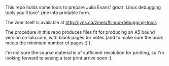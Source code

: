 This repo holds some tools to prepare Julia Evans' great 'Linux debugging
tools you'll love' zine into printable form.

The zine itself is available at http://jvns.ca/zines/#linux-debugging-tools

The procedure in this repo produces files fit for producing an A5 bound
version on lulu.com, with blank pages for notes (and to make sure the book
meets the minimum number of pages :) ).

I'm not sure the source material is of sufficient resolution for printing, so
I'm looking forward to seeing a test print arrive soon ;).
